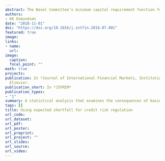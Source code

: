 ```yaml
---
abstract: The Basel Committee’s minimum capital requirement function for banks’ credit risk is based on value at risk. This paper performs a statistical analysis that examines the consequences of instead basing it on expected shortfall, a switch that has already been set in motion for market risk regulation. The ability to capture tail risk as well as diversification is examined in detail for the two risk measures. In addition, the article compares confidence levels, estimation uncertainty, model validation and parameter sensitivity. The empirical analysis is carried out by both theoretical simulations and real data from a Norwegian savings bank group’s corporate portfolio. The findings indicate that the use of correctly calibrated expected shortfall results in similar capital requirement levels, with slightly increased levels for exposures with very low default probability. The estimation precision is not inferior to value at risk, even at very high confidence levels.
authors:
- KK Osmundsen
date: "2018-11-01"
doi: "https://doi.org/10.1016/j.intfin.2018.07.001"
featured: true
image:
links:
- name:
  url:
image:
  caption: 
  focal_point: ""  
math: true
projects:
publication: In *Journal of International Financial Markets, Institutions and Money*,
  Elsevier.
publication_short: In *JIFMIM*
publication_types:
- "1"
summary: A statistical analysis that examines the consequences of basing the Basel Committee’s minimum capital requirement function for banks’ credit risk on expected shortfall, a switch that has already been set in motion for market risk regulation.
tags: []
title: Using expected shortfall for credit risk regulation
url_code:
url_dataset:
url_pdf:
url_poster:
url_preprint: 
url_project: ""
url_slides:
url_source:
url_video:
---
```

